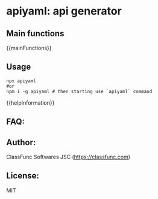 # apiyaml: api generator


## Main functions

{{mainFunctions}}

## Usage

```shell
npx apiyaml
#or
npm i -g apiyaml # then starting use `apiyaml` command
```

{{helpInformation}}

## FAQ:


## Author:

ClassFunc Softwares JSC (https://classfunc.com)

## License:

MIT